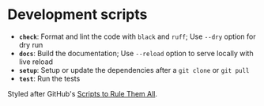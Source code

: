 # Development scripts

- **`check`**: Format and lint the code with `black` and `ruff`; Use `--dry` option for dry run
- **`docs`**: Build the documentation; Use `--reload` option to serve locally with live reload
- **`setup`**: Setup or update the dependencies after a `git clone` or `git pull`
- **`test`**: Run the tests

Styled after GitHub's [Scripts to Rule Them All](https://github.com/github/scripts-to-rule-them-all).
